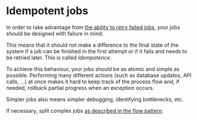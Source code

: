 # Idempotent jobs

In order to take advantage from [the ability to retry failed jobs](../guide/retrying-failing-jobs.md), your jobs should be designed with failure in mind.

This means that it should not make a difference to the final state of the system if a job can be finished in the first attempt or if it fails and needs to be retried later. This is called _Idempotence_.

To achieve this behaviour, your jobs should be as atomic and simple as possible. Performing many different actions \(such as database updates, API calls, ...\) at once makes it hard to keep track of the process flow and, if needed, rollback partial progress when an exception occurs.

Simpler jobs also means simpler debugging, identifying bottlenecks, etc.

If necessary, split complex jobs [as described in the flow pattern](flows.md).

